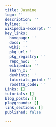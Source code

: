 ```yaml
---
title: Jasmine
logo: ''
description: ''
byline: ''
wikipedia-excerpt: ''
key_links:
  homepage: ''
  docs: ''
  wiki: ''
  pkg_url: ''
  pkg_registry: ''
  repo_nwo: ''
  wikipedia: ''
  learn_x: ''
  devhints: ''
  tutorials_point: ''
  rosetta_code: ''
Links: []
tutorials: []
blog_posts: []
playgrounds: []
link_sections: []
published: false

---
```

